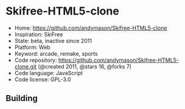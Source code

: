 # Skifree-HTML5-clone

- Home: https://github.com/andymason/Skifree-HTML5-clone
- Inspiration: SkiFree
- State: beta, inactive since 2011
- Platform: Web
- Keyword: arcade, remake, sports
- Code repository: https://github.com/andymason/Skifree-HTML5-clone.git (@created 2011, @stars 16, @forks 7)
- Code language: JavaScript
- Code license: GPL-3.0

## Building
